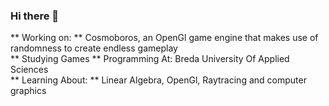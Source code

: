 ### Hi there 👋

** Working on: ** Cosmoboros, an OpenGl game engine that makes use of randomness to create endless gameplay <br />
** Studying Games ** Programming At: Breda University Of Applied Sciences <br />
** Learning About: ** Linear Algebra, OpenGl, Raytracing and computer graphics <br />
